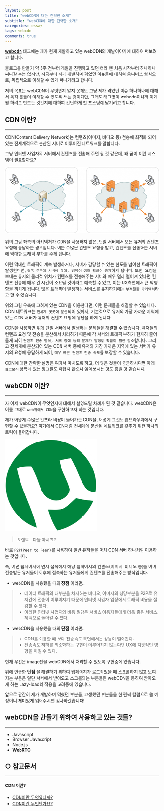 ```yaml
---
layout: post
title: "webCDN에 대한 간략한 소개"
subtitle: "webCDN에 대한 간략한 소개"
categories: essay
tags: webcdn
comments: true
---
```


[**webcdn**](https://twice154.github.io/tag/essay-webcdn/) 태그에는 제가 현재 개발하고 있는 webCDN의 개발이야기에 대하여 써보려고 합니다.

블로그를 만들기 약 3주 전부터 개발을 진행하고 있던 터라 맨 처음 시작부터 하나하나 써나갈 수는 없지만, 지금부터 제가 개발하며 겪었던 이슈들에 대하여 옴니버스 형식으로, 독립적으로 이해할 수 있게 써나가려고 합니다.

저의 목표는 webCDN이 무엇인지 알지 못해도 그냥 제가 겪었던 이슈 하나하나에 대해서 독자 분들이 이해할 수 있도록 쓰는 것이지만, 그래도 태그명이 webcdn이니까 이게 뭘 하려고 만드는 것인지에 대하여 간단하게 첫 포스팅에 남기려고 합니다.

## CDN 이란?
****
CDN(Content Delivery Network)는 컨텐츠(이미지, 비디오 등) 전송에 최적화 되어있는 전세계적으로 분산된 서버로 이루어진 네트워크를 말합니다.

그냥 인터넷 사업자의 서버에서 컨텐츠를 전송해 주면 될 것 같은데, 왜 굳이 이런 시스템이 필요할까요?

![CDN](/assets/img/20180919/cdn.png)

위의 그림 좌측의 아키텍처가 CDN을 사용하지 않은, 단일 서버에서 모든 유저의 컨텐츠 요청에 응답하는 경우입니다.
이는 수많은 컨텐츠 요청을 받고, 컨텐츠를 전송하는 서버에 막대한 트래픽 부하를 주게 됩니다.

이런 막대한 트래픽이 계속 발생하거나, 서버가 감당할 수 있는 한도를 넘어선 트래픽이 발생한다면, `결국 추후에 서버에 장애, 병목이 생길 확률이 증가`하게 됩니다.
또한, 요청을 보내는 유저의 물리적 위치가 컨텐츠를 전송해주는 서버와 매우 멀리 떨어져 있다면 컨텐츠 전송에 매우 긴 시간이 소요될 것이라고 예측할 수 있고, 이는 UX측면에서 큰 악영향을 끼치게 됩니다. 
많은 트래픽이 발생하는 서비스를 유지하기에는 `부적절한 아키텍처`라고 할 수 있습니다.

위의 그림 우측에 그려져 있는 CDN을 이용한다면, 이런 문제들을 해결할 수 있습니다.
CDN 네트워크는 `전세계 곳곳에 분산`되어 있어서, 기본적으로 유저와 가장 가까운 지역에 있는 CDN 서버가 유저의 컨텐츠 요청에 응답을 하게 됩니다.

CDN을 사용하면 위에 단일 서버에서 발생하는 문제들을 해결할 수 있습니다.
유저들의 컨텐츠 요청 및 전송을 분산해서 처리하기 때문에 각 서버의 트래픽 부하가 현저히 줄어들게 되어 `컨텐츠 전송 병목, 서버 장애 등의 문제가 발생할 확률이 훨씬 감소`합니다.
그리고 전세계에 분산되어 있는 CDN 서버 중에 유저와 가장 가까운 지역에 있는 서버가 유저의 요청에 응답하게 되어, `매우 빠른 컨텐츠 전송 속도`를 보장할 수 있습니다.

CDN에 대한 간략한 설명은 여기서 마치도록 하고, 더 많은 것들이 궁금하시다면 아래 `참고문서` 항목에 있는 링크들도 어렵지 않으니 읽어보시는 것도 좋을 것 같습니다.

## webCDN 이란?
****
자 이제 webCDN이 무엇인지에 대해서 설명드릴 차례가 된 것 같습니다.
webCDN은 이름 그대로 `web위에서 CDN`을 구현하고자 하는 것입니다.

제가 어떻게 수많은 인프라 비용이 들어가는 CDN을, 어떻게 그것도 웹브라우저에서 구현할 수 있을까요?
여기에서 CDN처럼 전세계에 분산된 네트워크를 갖추기 위한 하나의 트릭이 들어갑니다.

![torrent](/assets/img/20180919/torrent.png)
> 토렌트.. 다들 아시죠?

바로 `P2P(Peer to Peer)`를 사용하여 일반 유저들을 마치 CDN 서버 하나처럼 이용하는 것입니다.

즉, 어떤 웹페이지에 먼저 접속해서 해당 웹페이지의 컨텐츠(이미지, 비디오 등)를 이미 전송받은 유저들이 이후에 접속하는 유저들에게 컨텐츠를 전송해주는 방식입니다.

* webCDN을 사용했을 때의 __장점__ 이라면..
> - 데이터 트래픽의 대부분을 차지하는 비디오, 이미지의 상당부분을 P2P로 유저간에 전송이 이루어지기 때문에 인터넷 사업자 입장에서 트래픽 비용을 절감할 수 있다.
> - 이러한 인터넷 사업자의 비용 절감은 서비스 이용자들에게 더욱 좋은 서비스, 혜택으로 돌아갈 수 있다.

* webCDN을 사용했을 때의 __단점__ 이라면..
> - CDN을 이용할 떄 보다 전송속도 측면에서는 성능이 떨어진다.
> - 전송속도 저하를 최소화하는 구현이 이루어지지 않는다면 UX에 치명적인 영향을 미칠 수 있다.

현재 우선은 image만을 webCDN에서 처리할 수 있도록 구현중에 있습니다.

위에 언급한 __단점__ 을 해결하기 위하여 웹페이지가 로드되었을 때 스크롤하지 않고 보여지는 부분은 일단 서버에서 받아오고 스크롤되는 부분들은 webCDN을 통하여 받아오게 하는 Lazy-load의 적용을 고려중에 있습니다.

앞으로 간간히 제가 개발하며 막혔던 부분들, 고생했던 부분들을 한 편씩 칼럼으로 쓸 예정이니 재미있게 읽어주시면 감사하겠습니다!

## webCDN을 만들기 위하여 사용하고 있는 것들?
****
* Javascript
* Browser Javascript
* Node.js
* __WebRTC__

## ○ 참고문서
****
#### CDN 이란?
* [CDN이란 무엇입니까?](https://www.akamai.com/kr/ko/cdn/what-is-a-cdn.jsp)
* [CDN이란 무엇인가요?](https://cdn.hosting.kr/cdn%EC%9D%B4%EB%9E%80-%EB%AC%B4%EC%97%87%EC%9D%B8%EA%B0%80%EC%9A%94/)